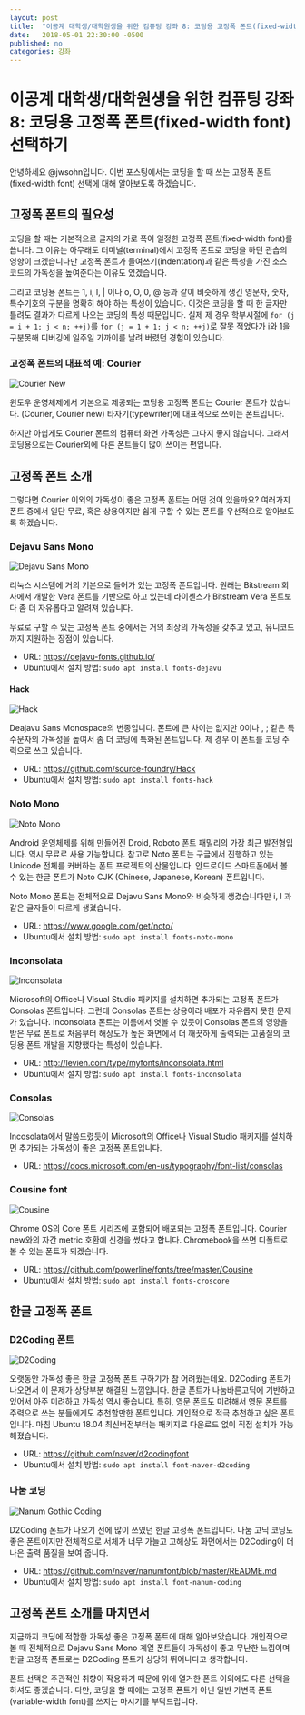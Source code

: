 ```yaml
---
layout: post
title:  "이공계 대학생/대학원생을 위한 컴퓨팅 강좌 8: 코딩용 고정폭 폰트(fixed-width font) 선택하기"
date:   2018-05-01 22:30:00 -0500
published: no
categories: 강좌
---
```


# 이공계 대학생/대학원생을 위한 컴퓨팅 강좌 8: 코딩용 고정폭 폰트(fixed-width font) 선택하기

안녕하세요 @jwsohn입니다. 이번 포스팅에서는 코딩을 할 때 쓰는 고정폭
폰트(fixed-width font) 선택에 대해 알아보도록 하겠습니다.

## 고정폭 폰트의 필요성

코딩을 할 때는 기본적으로 글자의 가로 폭이 일정한 고정폭 폰트(fixed-width
font)를 씁니다. 그 이유는 아무래도 터미널(terminal)에서 고정폭 폰트로 코딩을
하던 관습의 영향이 크겠습니다만 고정폭 폰트가 들여쓰기(indentation)과 같은
특성을 가진 소스 코드의 가독성을 높여준다는 이유도 있겠습니다.

그리고 코딩용 폰트는 1, i, l, | 이나 o, O, 0, @ 등과 같이 비슷하게 생긴
영문자, 숫자, 특수기호의 구분을 명확히 해야 하는 특성이 있습니다. 이것은
코딩을 할 때 한 글자만 틀려도 결과가 다르게 나오는 코딩의 특성 때문입니다.
실제 제 경우 학부시절에 `for (j = i + 1; j < n; ++j)`를 `for (j = 1 + 1; j <
n; ++j)`로 잘못 적었다가 i와 1을 구분못해 디버깅에 일주일 가까이를 날려 버렸던
경험이 있습니다.

### 고정폭 폰트의 대표적 예: Courier 

![Courier New](/assets/2018-05-01-computing-for-scieng-students-08/courier-new.png)

윈도우 운영체제에서 기본으로 제공되는 코딩용 고정폭 폰트는 Courier 폰트가
있습니다. (Courier, Courier new) 타자기(typewriter)에 대표적으로 쓰이는
폰트입니다. 

하지만 아쉽게도 Courier 폰트의 컴퓨터 화면 가독성은 그다지 좋지 않습니다.
그래서 코딩용으로는 Courier외에 다른 폰트들이 많이 쓰이는 편입니다.

## 고정폭 폰트 소개

그렇다면 Courier 이외의 가독성이 좋은 고정폭 폰트는 어떤 것이 있을까요? 여러가지
폰트 중에서 일단 무료, 혹은 상용이지만 쉽게 구할 수 있는 폰트를 우선적으로
알아보도록 하겠습니다.

### Dejavu Sans Mono

![Dejavu Sans Mono](/assets/2018-05-01-computing-for-scieng-students-08/dejavu-sans-mono.png)

리눅스 시스템에 거의 기본으로 들어가 있는 고정폭 폰트입니다. 원래는 Bitstream
회사에서 개발한 Vera 폰트를 기반으로 하고 있는데 라이센스가 Bitstream Vera
폰트보다 좀 더 자유롭다고 알려져 있습니다. 

무료로 구할 수 있는 고정폭 폰트 중에서는 거의 최상의 가독성을 갖추고 있고,
유니코드까지 지원하는 장점이 있습니다. 

  * URL: https://dejavu-fonts.github.io/
  * Ubuntu에서 설치 방법: `sudo apt install fonts-dejavu`

#### Hack

![Hack](/assets/2018-05-01-computing-for-scieng-students-08/hack.png)

Deajavu Sans Monospace의 변종입니다. 폰트에 큰 차이는 없지만 0이나 , ; 같은
특수문자의 가독성을 높여서 좀 더 코딩에 특화된 폰트입니다. 제 경우 이 폰트를
코딩 주력으로 쓰고 있습니다.

  * URL: https://github.com/source-foundry/Hack
  * Ubuntu에서 설치 방법: `sudo apt install fonts-hack`

### Noto Mono

![Noto Mono](/assets/2018-05-01-computing-for-scieng-students-08/noto-mono.png)

Android 운영체제를 위해 만들어진 Droid, Roboto 폰트 패밀리의 가장 최근
발전형입니다. 역시 무료로 사용 가능합니다. 참고로 Noto 폰트는 구글에서
진행하고 있는 Unicode 전체를 커버하는 폰트 프로젝트의 산물입니다. 안드로이드
스마트폰에서 볼 수 있는 한글 폰트가 Noto CJK (Chinese, Japanese, Korean)
폰트입니다. 

Noto Mono 폰트는 전체적으로 Dejavu Sans Mono와 비슷하게 생겼습니다만 i, l 과
같은 글자들이 다르게 생겼습니다.

  * URL: https://www.google.com/get/noto/
  * Ubuntu에서 설치 방법: `sudo apt install fonts-noto-mono`

### Inconsolata

![Inconsolata](/assets/2018-05-01-computing-for-scieng-students-08/inconsolata.png)

Microsoft의 Office나 Visual Studio 패키지를 설치하면 추가되는 고정폭 폰트가
Consolas 폰트입니다. 그런데 Consolas 폰트는 상용이라 배포가 자유롭지 못한
문제가 있습니다. Inconsolata 폰트는 이름에서 엿볼 수 있듯이 Consolas 폰트의
영향을 받은 무료 폰트로 처음부터 해상도가 높은 화면에서 더 깨끗하게 출력되는
고품질의 코딩용 폰트 개발을 지향했다는 특성이 있습니다. 

  * URL: http://levien.com/type/myfonts/inconsolata.html
  * Ubuntu에서 설치 방법: `sudo apt install fonts-inconsolata`

### Consolas

![Consolas](/assets/2018-05-01-computing-for-scieng-students-08/consolas.png)

Incosolata에서 말씀드렸듯이 Microsoft의 Office나 Visual Studio 패키지를
설치하면 추가되는 가독성이 좋은 고정폭 폰트입니다.

  * URL: https://docs.microsoft.com/en-us/typography/font-list/consolas

### Cousine font

![Cousine](/assets/2018-05-01-computing-for-scieng-students-08/cousine.png)

Chrome OS의 Core 폰트 시리즈에 포함되어 배포되는 고정폭 폰트입니다. Courier
new와의 자간 metric 호환에 신경을 썼다고 합니다. Chromebook을 쓰면 디폴트로
볼 수 있는 폰트가 되겠습니다.

  * URL: https://github.com/powerline/fonts/tree/master/Cousine
  * Ubuntu에서 설치 방법: `sudo apt install fonts-croscore`

## 한글 고정폭 폰트

### D2Coding 폰트 

![D2Coding](/assets/2018-05-01-computing-for-scieng-students-08/d2coding.png)

오랫동안 가독성 좋은 한글 고정폭 폰트 구하기가 참 어려웠는데요. D2Coding
폰트가 나오면서 이 문제가 상당부분 해결된 느낌입니다. 한글 폰트가
나눔바른고딕에 기반하고 있어서 아주 미려하고 가독성 역시 좋습니다.  특히, 영문
폰트도 미려해서 영문 폰트를 주력으로 쓰는 분들에게도 추천할만한 폰트입니다.
개인적으로 적극 추천하고 싶은 폰트입니다. 마침 Ubuntu 18.04 최신버전부터는
패키지로 다운로드 없이 직접 설치가 가능해졌습니다.

  * URL: https://github.com/naver/d2codingfont
  * Ubuntu에서 설치 방법: `sudo apt install font-naver-d2coding`

### 나눔 코딩

![Nanum Gothic Coding](/assets/2018-05-01-computing-for-scieng-students-08/nanum-gothic-coding.png)

D2Coding 폰트가 나오기 전에 많이 쓰였던 한글 고정폭 폰트입니다. 나눔 고딕
코딩도 좋은 폰트이지만 전체적으로 서체가 너무 가늘고 고해상도 화면에서는
D2Coding이 더 나은 출력 품질을 보여 줍니다. 

  * URL: https://github.com/naver/nanumfont/blob/master/README.md
  * Ubuntu에서 설치 방법: `sudo apt install font-nanum-coding`

## 고정폭 폰트 소개를 마치면서

지금까지 코딩에 적합한 가독성 좋은 고정폭 폰트에 대해 알아보았습니다.
개인적으로 볼 때 전체적으로 Dejavu Sans Mono 계열 폰트들이 가독성이 좋고
무난한 느낌이며 한글 고정폭 폰트로는 D2Coding 폰트가 상당히 뛰어나다고
생각합니다.

폰트 선택은 주관적인 취향이 작용하기 때문에 위에 열거한 폰트 이외에도
다른 선택을 하셔도 좋겠습니다. 다만, 코딩을 할 때에는 고정폭 폰트가 아닌
일반 가변폭 폰트 (variable-width font)를 쓰지는 마시기를 부탁드립니다. 


